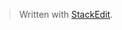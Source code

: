 


> Written with [StackEdit](https://stackedit.io/).
<!--stackedit_data:
eyJoaXN0b3J5IjpbLTIwOTM3ODQ1MTRdfQ==
-->